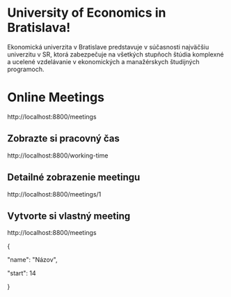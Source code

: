 # University of Economics in Bratislava!

Ekonomická univerzita v Bratislave predstavuje v súčasnosti najväčšiu univerzitu v SR, ktorá zabezpečuje na všetkých stupňoch štúdia komplexné a ucelené vzdelávanie v ekonomických a manažérskych študijných programoch.


# Online Meetings

http://localhost:8800/meetings

## Zobrazte si pracovný čas

http://localhost:8800/working-time

## Detailné zobrazenie meetingu

http://localhost:8800/meetings/1

## Vytvorte si vlastný meeting

http://localhost:8800/meetings

{

"name": "Názov",

"start": 14

}

